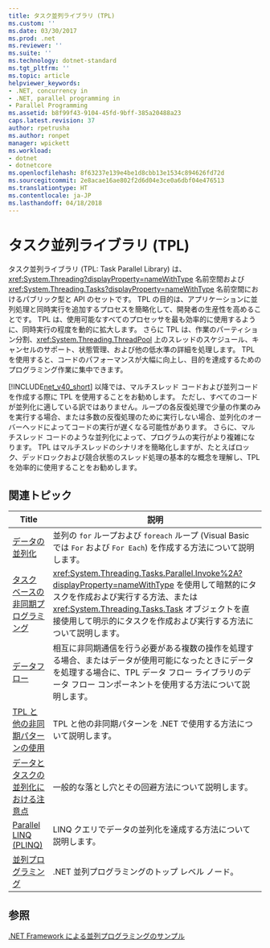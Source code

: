 ```yaml
---
title: タスク並列ライブラリ (TPL)
ms.custom: ''
ms.date: 03/30/2017
ms.prod: .net
ms.reviewer: ''
ms.suite: ''
ms.technology: dotnet-standard
ms.tgt_pltfrm: ''
ms.topic: article
helpviewer_keywords:
- .NET, concurrency in
- .NET, parallel programming in
- Parallel Programming
ms.assetid: b8f99f43-9104-45fd-9bff-385a20488a23
caps.latest.revision: 37
author: rpetrusha
ms.author: ronpet
manager: wpickett
ms.workload:
- dotnet
- dotnetcore
ms.openlocfilehash: 8f63237e139e4be1d8cbb13e1534c894626fd72d
ms.sourcegitcommit: 2e8acae16ae802f2d6d04e3ce0a6dbf04e476513
ms.translationtype: HT
ms.contentlocale: ja-JP
ms.lasthandoff: 04/18/2018
---
```

# <a name="task-parallel-library-tpl"></a>タスク並列ライブラリ (TPL)
タスク並列ライブラリ (TPL: Task Parallel Library) は、<xref:System.Threading?displayProperty=nameWithType> 名前空間および <xref:System.Threading.Tasks?displayProperty=nameWithType> 名前空間におけるパブリック型と API のセットです。 TPL の目的は、アプリケーションに並列処理と同時実行を追加するプロセスを簡略化して、開発者の生産性を高めることです。 TPL は、使用可能なすべてのプロセッサを最も効率的に使用するように、同時実行の程度を動的に拡大します。 さらに TPL は、作業のパーティション分割、<xref:System.Threading.ThreadPool> 上のスレッドのスケジュール、キャンセルのサポート、状態管理、および他の低水準の詳細を処理します。 TPL を使用すると、コードのパフォーマンスが大幅に向上し、目的を達成するためのプログラミング作業に集中できます。  
  
 [!INCLUDE[net_v40_short](../../../includes/net-v40-short-md.md)] 以降では、マルチスレッド コードおよび並列コードを作成する際に TPL を使用することをお勧めします。 ただし、すべてのコードが並列化に適している訳ではありません。ループの各反復処理で少量の作業のみを実行する場合、または多数の反復処理のために実行しない場合、並列化のオーバーヘッドによってコードの実行が遅くなる可能性があります。 さらに、マルチスレッド コードのような並列化によって、プログラムの実行がより複雑になります。 TPL はマルチスレッドのシナリオを簡略化しますが、たとえばロック、デッドロックおよび競合状態のスレッド処理の基本的な概念を理解し、TPL を効率的に使用することをお勧めします。  
  
## <a name="related-topics"></a>関連トピック  
  
|Title|説明|  
|-|-|  
|[データの並列化](../../../docs/standard/parallel-programming/data-parallelism-task-parallel-library.md)|並列の `for` ループおよび `foreach` ループ (Visual Basic では `For` および `For Each`) を作成する方法について説明します。|  
|[タスク ベースの非同期プログラミング](../../../docs/standard/parallel-programming/task-based-asynchronous-programming.md)|<xref:System.Threading.Tasks.Parallel.Invoke%2A?displayProperty=nameWithType> を使用して暗黙的にタスクを作成および実行する方法、または <xref:System.Threading.Tasks.Task> オブジェクトを直接使用して明示的にタスクを作成および実行する方法について説明します。|  
|[データフロー](../../../docs/standard/parallel-programming/dataflow-task-parallel-library.md)|相互に非同期通信を行う必要がある複数の操作を処理する場合、またはデータが使用可能になったときにデータを処理する場合に、TPL データ フロー ライブラリのデータ フロー コンポーネントを使用する方法について説明します。|  
|[TPL と他の非同期パターンの使用](../../../docs/standard/parallel-programming/using-tpl-with-other-asynchronous-patterns.md)|TPL と他の非同期パターンを .NET で使用する方法について説明します。|  
|[データとタスクの並列化における注意点](../../../docs/standard/parallel-programming/potential-pitfalls-in-data-and-task-parallelism.md)|一般的な落とし穴とその回避方法について説明します。|  
|[Parallel LINQ (PLINQ)](../../../docs/standard/parallel-programming/parallel-linq-plinq.md)|LINQ クエリでデータの並列化を達成する方法について説明します。|  
|[並列プログラミング](../../../docs/standard/parallel-programming/index.md)|.NET 並列プログラミングのトップ レベル ノード。|  
  
## <a name="see-also"></a>参照  
 [.NET Framework による並列プログラミングのサンプル](https://code.msdn.microsoft.com/Samples-for-Parallel-b4b76364)
